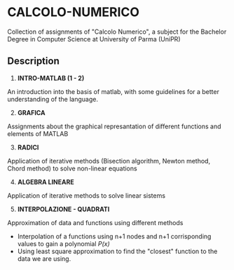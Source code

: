 # CALCOLO-NUMERICO
Collection of assignments of "Calcolo Numerico", a subject for the Bachelor Degree in Computer Science at University of Parma (UniPR)

## **Description**
1. **INTRO-MATLAB (1 - 2)**

An introduction into the basis of matlab, with some guidelines for a better understanding of the language.

2. **GRAFICA**

Assignments about the graphical represantation of different functions and elements of MATLAB

3. **RADICI**

Application of iterative methods (Bisection algorithm, Newton method, Chord method)
to solve non-linear equations

4. **ALGEBRA LINEARE**

Application of iterative methods to solve linear sistems

5. **INTERPOLAZIONE - QUADRATI**

Approximation of data and functions using different methods
 - Interpolation of a functions using n+1 nodes and n+1 corrisponding 
    values to gain a polynomial *P(x)*
 - Using least square approximation to find the "closest" function to the data
   we are using.


